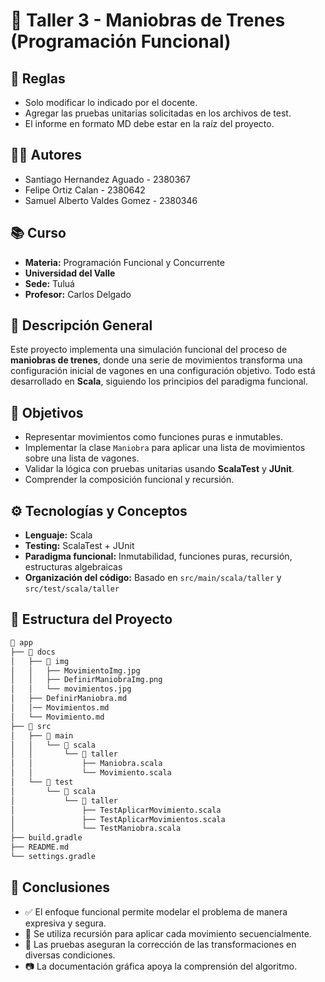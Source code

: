 # 🚂 Taller 3 - Maniobras de Trenes (Programación Funcional)
## 📌 Reglas
* Solo modificar lo indicado por el docente.
* Agregar las pruebas unitarias solicitadas en los archivos de test.
* El informe en formato MD debe estar en la raíz del proyecto.
## 👨‍💼 Autores
* Santiago Hernandez Aguado - 2380367
* Felipe Ortiz Calan - 2380642
* Samuel Alberto Valdes Gomez - 2380346
## 📚 Curso
* **Materia:** Programación Funcional y Concurrente
* **Universidad del Valle**
* **Sede:** Tuluá
* **Profesor:** Carlos Delgado
## 🧠 Descripción General
Este proyecto implementa una simulación funcional del proceso de **maniobras de trenes**, donde una serie de movimientos transforma una configuración inicial de vagones en una configuración objetivo. Todo está desarrollado en **Scala**, siguiendo los principios del paradigma funcional.
## 🎯 Objetivos
* Representar movimientos como funciones puras e inmutables.
* Implementar la clase `Maniobra` para aplicar una lista de movimientos sobre una lista de vagones.
* Validar la lógica con pruebas unitarias usando **ScalaTest** y **JUnit**.
* Comprender la composición funcional y recursión.
## ⚙️ Tecnologías y Conceptos
* **Lenguaje:** Scala
* **Testing:** ScalaTest + JUnit
* **Paradigma funcional:** Inmutabilidad, funciones puras, recursión, estructuras algebraicas
* **Organización del código:** Basado en `src/main/scala/taller` y `src/test/scala/taller`
## 📁 Estructura del Proyecto
```bash
📁 app
├── 📁 docs
│   ├── 📁 img
│   │   ├── MovimientoImg.jpg
│   │   ├── DefinirManiobraImg.png
│   │   └── movimientos.jpg
│   ├── DefinirManiobra.md
│   │── Movimientos.md
│   └── Movimiento.md
├── 📁 src
│   ├── 📁 main
│   │   └── 📁 scala
│   │       └── 📁 taller
│   │           ├── Maniobra.scala
│   │           └── Movimiento.scala
│   └── 📁 test
│       └── 📁 scala
│           └── 📁 taller
│               ├── TestAplicarMovimiento.scala
│               ├── TestAplicarMovimientos.scala
│               └── TestManiobra.scala
├── build.gradle
├── README.md
└── settings.gradle
```
## 📌 Conclusiones
* ✅ El enfoque funcional permite modelar el problema de manera expresiva y segura.
* 🔀 Se utiliza recursión para aplicar cada movimiento secuencialmente.
* 🧪 Las pruebas aseguran la corrección de las transformaciones en diversas condiciones.
* 📷 La documentación gráfica apoya la comprensión del algoritmo.